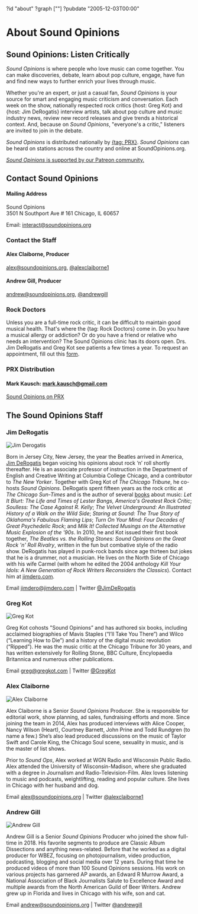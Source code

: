 ?id "about"
?graph [""]
?pubdate "2005-12-03T00:00"
# About Sound Opinions

## Sound Opinions: Listen Critically

*Sound Opinions* is where people who love music can come together.
You can make discoveries, debate, learn about pop culture, engage, have fun and find new ways to further enrich your lives through music.

Whether you're an expert, or just a casual fan, *Sound Opinions* is your source for smart and engaging music criticism and conversation. Each week on the show, nationally respected rock critics {host: Greg Kot} and {host: Jim DeRogatis} interview artists, talk about pop culture and music industry news, review new record releases and give trends a historical context. And, because on *Sound Opinions*, "everyone's a critic," listeners are invited to join in the debate.  

*Sound Opinions* is distributed nationally by [{tag: PRX}](http://www.prx.org/soundopinions/). *Sound Opinions* can be heard on stations across the country and online at SoundOpinions.org.

[*Sound Opinions* is supported by our Patreon community.](https://www.patreon.com/soundopinions)


## Contact Sound Opinions


#### Mailing Address
Sound Opinions  
3501 N Southport Ave # 161 
Chicago, IL 60657

Email: [interact@soundopinions.org](mailto:interact@soundopinions.org)


### Contact the Staff

#### Alex Claiborne, Producer     
[alex@soundopinions.org](mailto:alex@soundopinions.org), [@alexclaiborne1](https://twitter.com/alexclaiborne1)

#### Andrew Gill, Producer
[andrew@soundopinions.org](andrew@soundopinions.org), [@andrewgill](https://twitter.com/andrewgill)


### Rock Doctors
Unless you are a full-time rock critic, it can be difficult to maintain good musical health. That's where the {tag: Rock Doctors} come in. Do you have a musical allergy or addiction? Or do you have a friend or relative who needs an intervention?
The Sound Opinions clinic has its doors open. Drs. Jim DeRogatis and Greg Kot see patients a few times a year. To request an appointment, fill out this [form](/rock-doctors/).


### PRX Distribution

#### Mark Kausch: [mark.kausch@gmail.com](mark.kausch@gmail.com)

 
[Sound Opinions on PRX](https://exchange.prx.org/group_accounts/101127-so)



## The Sound Opinions Staff

### Jim DeRogatis

![Jim Derogatis](https://static.soundopinions.org/images/2016/jderogatis.jpg)

Born in Jersey City, New Jersey, the year the Beatles arrived in America, [Jim DeRogatis](http://jimdero.com/) began voicing his opinions about rock ‘n’ roll shortly thereafter. He is an associate professor of instruction in the Department of English and Creative Writing at Columbia College Chicago, and a contributor to *The New Yorker*. Together with Greg Kot of *The Chicago Tribune*, he co-hosts *Sound Opinions*. DeRogatis spent fifteen years as the rock critic at *The Chicago Sun-Times* and is the author of several [books](http://www.jimdero.com/BooksProjectsOpen.html) about music: *Let It Blurt: The Life and Times of Lester Bangs, America's Greatest Rock Critic*; *Soulless: The Case Against R. Kelly*; *The Velvet Underground: An Illustrated History of a Walk on the Wild Side*; *Staring at Sound: The True Story of Oklahoma's Fabulous Flaming Lips*; *Turn On Your Mind: Four Decades of Great Psychedelic Rock*; and *Milk It! Collected Musings on the Alternative Music Explosion of the '90s*. In 2010, he and Kot issued their first book together, *The Beatles vs. the Rolling Stones: Sound Opinions on the Great Rock 'n' Roll Rivalry*, written in the fun but combative style of the radio show. DeRogatis has played in punk-rock bands since age thirteen but jokes that he is a drummer, not a musician. He lives on the North Side of Chicago with his wife Carmel (with whom he edited the 2004 anthology *Kill Your Idols: A New Generation of Rock Writers Reconsiders the Classics*). Contact him at [jimdero.com](jimdero.com).

Email [jimdero@jimdero.com](jimdero@jimdero.com) | Twitter [@JimDeRogatis](https://twitter.com/jimderogatis)

### Greg Kot
![Greg Kot](https://static.soundopinions.org/images/2016/gkot.jpg)

Greg Kot cohosts "Sound Opinions” and has authored six books, including acclaimed biographies of Mavis Staples (“I’ll Take You There”) and Wilco (“Learning How to Die”) and a history of the digital music revolution (“Ripped”). He was the music critic at the Chicago Tribune for 30 years, and has written extensively for Rolling Stone, BBC Culture, Encylopaedia Britannica and numerous other publications.

Email [greg@gregkot.com](greg@gregkot.com) | Twitter [@GregKot](https://twitter.com/gregkot)

### Alex Claiborne
![Alex Claiborne](https://static.soundopinions.org/images/2019/Alex_headshot.jpg)

Alex Claiborne is a Senior *Sound Opinions* Producer. She is responsible for editorial work, show planning, ad sales, fundraising efforts and more. Since joining the team in 2014, Alex has produced interviews with Alice Cooper, Nancy Wilson (Heart), Courtney Barnett, John Prine and Todd Rundgren (to name a few.) She’s also lead produced discussions on the music of Taylor Swift and Carole King, the Chicago Soul scene, sexuality in music, and is the master of list shows. 

Prior to *Sound Ops*, Alex worked at WGN Radio and Wisconsin Public Radio. Alex attended the University of Wisconsin-Madison, where she graduated with a degree in Journalism and Radio-Television-Film. Alex loves listening to music and podcasts, weightlifting, reading and popular culture. She lives in Chicago with her husband and dog.

Email [alex@soundopinions.org](mailto:alex@soundopinions.org) | Twitter [@alexclaiborne1](https://twitter.com/alexclaiborne1)

### Andrew Gill
![Andrew Gill](https://static.soundopinions.org/images/2021/4b63c6.jpg)

Andrew Gill is a Senior *Sound Opinions* Producer who joined the show full-time in 2018. His favorite segments to produce are Classic Album Dissections and anything news-related. Before that he worked as a digital producer for WBEZ, focusing on photojournalism, video production, podcasting, blogging and social media over 12 years. During that time he produced videos of more than 100 Sound Opinions sessions. His work on various projects has garnered AP awards, an Edward R Murrow Award, a National Association of Black Journalists Salute to Excellence Award and multiple awards from the North American Guild of Beer Writers.
Andrew grew up in Florida and lives in Chicago with his wife, son and cat.

Email [andrew@soundopinions.org](andrew@soundopinions.org) | Twitter [@andrewgill](https://twitter.com/andrewgill)



